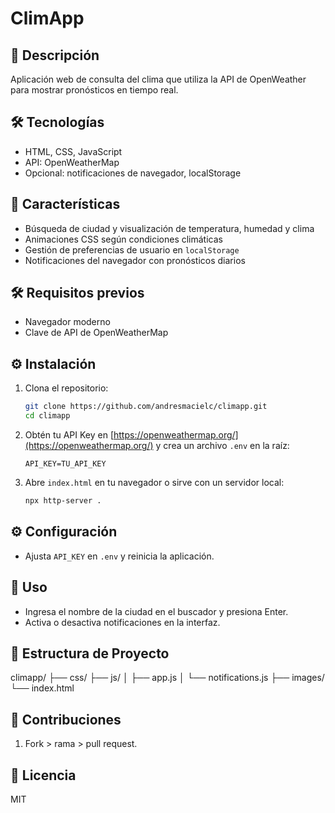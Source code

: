 # ClimApp

## 📄 Descripción

Aplicación web de consulta del clima que utiliza la API de OpenWeather para mostrar pronósticos en tiempo real.

## 🛠️ Tecnologías

* HTML, CSS, JavaScript
* API: OpenWeatherMap
* Opcional: notificaciones de navegador, localStorage

## 🚀 Características

* Búsqueda de ciudad y visualización de temperatura, humedad y clima
* Animaciones CSS según condiciones climáticas
* Gestión de preferencias de usuario en `localStorage`
* Notificaciones del navegador con pronósticos diarios

## 🛠️ Requisitos previos

* Navegador moderno
* Clave de API de OpenWeatherMap

## ⚙️ Instalación

1. Clona el repositorio:

   ```bash
   git clone https://github.com/andresmacielc/climapp.git
   cd climapp
   ```
2. Obtén tu API Key en [https://openweathermap.org/](https://openweathermap.org/) y crea un archivo `.env` en la raíz:

   ```env
   API_KEY=TU_API_KEY
   ```
3. Abre `index.html` en tu navegador o sirve con un servidor local:

   ```bash
   npx http-server .
   ```

## ⚙️ Configuración

* Ajusta `API_KEY` en `.env` y reinicia la aplicación.

## 🚨 Uso

* Ingresa el nombre de la ciudad en el buscador y presiona Enter.
* Activa o desactiva notificaciones en la interfaz.

## 📁 Estructura de Proyecto

climapp/
├── css/
├── js/
│   ├── app.js
│   └── notifications.js
├── images/
└── index.html


## 🤝 Contribuciones

1. Fork > rama > pull request.

## 📄 Licencia

MIT

